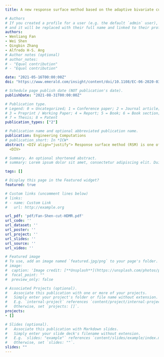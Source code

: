 ```yaml
---
title: A new response surface method based on the adaptive bivariate cut-HDMR

# Authors
# If you created a profile for a user (e.g. the default `admin` user), write the username (folder name) here 
# and it will be replaced with their full name and linked to their profile.
authors:
- Wenliang Fan
- Wei Shen
- Qingbin Zhang
- Alfredo H-S. Ang
# Author notes (optional)
# author_notes:
# - "Equal contribution"
# - "Equal contribution"

date: "2021-05-16T00:00:00Z"
doi: "https://www.emerald.com/insight/content/doi/10.1108/EC-06-2020-0343/full/html"

# Schedule page publish date (NOT publication's date).
publishDate: "2021-08-31T00:00:00Z"

# Publication type.
# Legend: 0 = Uncategorized; 1 = Conference paper; 2 = Journal article;
# 3 = Preprint / Working Paper; 4 = Report; 5 = Book; 6 = Book section;
# 7 = Thesis; 8 = Patent
publication_types: ["2"]

# Publication name and optional abbreviated publication name.
publication: Engineering Computations
# publication_short: In *ICW*
abstract: <DIV align="justify"> Response surface method (RSM) is one of the surrogate model based methods for structural reliability analysis. However, balancing its accuracy and efficiency is still a challenge. In this paper, a new response surface method based on adaptive bivariate dimension-reduction is proposed. An adaptive bivariate cut-HDMR for multivariate response surface function is constructed by combining the cut-high dimensional model representation (cut-HDMR) and the criterion of delineating the existence of cross terms. The component functions in the adaptive bivariate cut-HDMR are approximated by polynomials, and a new selection strategy of sampling points is introduced to calculate the unknown coefficients of the component functions. The global response surface is constructed without unnecessary terms and is used for reliability analysis with an iterative scheme. Several examples are investigated to verify the accuracy, efficiency and robustness of the proposed method.
  <DIV>

# Summary. An optional shortened abstract.
# summary: Lorem ipsum dolor sit amet, consectetur adipiscing elit. Duis posuere tellus ac convallis placerat. Proin tincidunt magna sed ex sollicitudin condimentum.

tags: []

# Display this page in the Featured widget?
featured: true

# Custom links (uncomment lines below)
# links:
# - name: Custom Link
#   url: http://example.org

url_pdf: 'pdf/Fan-Shen-cut-HDMR.pdf'
url_code: ''
url_dataset: ''
url_poster: ''
url_project: ''
url_slides: ''
url_source: ''
url_video: ''

# Featured image
# To use, add an image named `featured.jpg/png` to your page's folder. 
# image:
#  caption: 'Image credit: [**Unsplash**](https://unsplash.com/photos/pLCdAaMFLTE)'
#  focal_point: ""
#  preview_only: false

# Associated Projects (optional).
#   Associate this publication with one or more of your projects.
#   Simply enter your project's folder or file name without extension.
#   E.g. `internal-project` references `content/project/internal-project/index.md`.
#   Otherwise, set `projects: []`.
projects:
- []

# Slides (optional).
#   Associate this publication with Markdown slides.
#   Simply enter your slide deck's filename without extension.
#   E.g. `slides: "example"` references `content/slides/example/index.md`.
#   Otherwise, set `slides: ""`.
slides: ""
---
```



